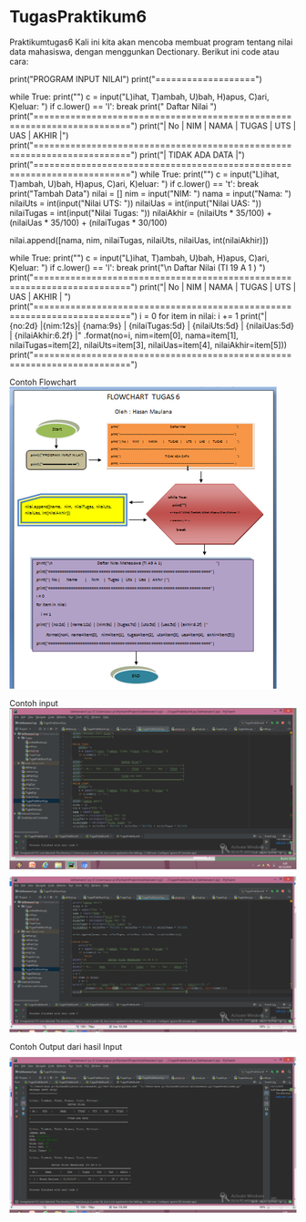 # TugasPraktikum6

Praktikumtugas6
Kali ini kita akan mencoba membuat program tentang nilai data mahasiswa, dengan menggunkan Dectionary. Berikut ini code atau cara:

print("PROGRAM INPUT NILAI") 
print("===================")

while True: 
	print("") 
	c = input("L)ihat, T)ambah, U)bah, H)apus, C)ari, K)eluar: ") 
	if c.lower() == 'l': 
	break 
print("			  	     Daftar Nilai			       ") 
print("========================================================================") 
print("| No |    NIM    |   NAMA   |   TUGAS   |   UTS   |   UAS   |   AKHIR  |") 
print("========================================================================") 
print("| 			   TIDAK ADA DATA 			      |") 
print("========================================================================") 
while True: 
	print("") 
	c = input("L)ihat, T)ambah, U)bah, H)apus, C)ari, K)eluar: ") 
	if c.lower() == 't': 
	break 
print("Tambah Data") 
nilai = [] 
nim = input("NIM: ") 
nama = input("Nama: ") 
nilaiUts = int(input("Nilai UTS: ")) 
nilaiUas = int(input("Nilai UAS: ")) 
nilaiTugas = int(input("Nilai Tugas: ")) 
nilaiAkhir = (nilaiUts * 35/100) + (nilaiUas * 35/100) + (nilaiTugas * 30/100)

nilai.append([nama, nim, nilaiTugas, nilaiUts, nilaiUas, int(nilaiAkhir)])

while True: 
	print("") 
	c = input("L)ihat, T)ambah, U)bah, H)apus, C)ari, K)eluar: ") 
	if c.lower() == 'l': 
	break 
print("\n                     Daftar Nilai (TI 19 A 1 )                        ") 
print("========================================================================") 
print("| No |    NIM    |    NAMA    |  TUGAS  |  UTS  |  UAS  |   AKHIR   |   ") 
print("========================================================================") 
i = 0 
for item in nilai: 
i += 1 
print("| {no:2d} |{nim:12s}| {nama:9s} | {nilaiTugas:5d} | {nilaiUts:5d} | {nilaiUas:5d} | {nilaiAkhir:6.2f} |" 
	.format(no=i, nim=item[0], nama=item[1], nilaiTugas=item[2], nilaiUts=item[3], nilaiUas=item[4], nilaiAkhir=item[5])) 
print("========================================================================")


Contoh Flowchart
![Flow](https://github.com/hasanmaulana/TugasPraktikum6/blob/master/gambar/Flowchart%20tugas6.png)


Contoh input
![input1](https://github.com/hasanmaulana/TugasPraktikum6/blob/master/gambar/Tugas6%20INPUT%201.png)
![input2](https://github.com/hasanmaulana/TugasPraktikum6/blob/master/gambar/Tugas6%20INPUT%202.png)


Contoh Output dari hasil Input
![output1](https://github.com/hasanmaulana/TugasPraktikum6/blob/master/gambar/Tugas6%20OUTPUT1.png)